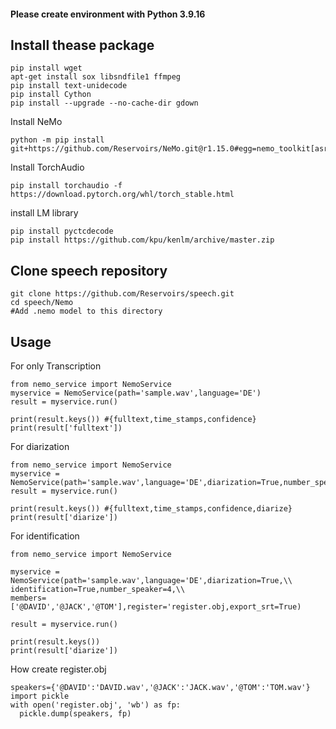 <h4> Please create environment with Python 3.9.16 </h4>

## Install thease package
```
pip install wget
apt-get install sox libsndfile1 ffmpeg
pip install text-unidecode
pip install Cython
pip install --upgrade --no-cache-dir gdown
```
Install NeMo
```
python -m pip install git+https://github.com/Reservoirs/NeMo.git@r1.15.0#egg=nemo_toolkit[asr]
```
Install TorchAudio
```
pip install torchaudio -f https://download.pytorch.org/whl/torch_stable.html
```
install LM library
```
pip install pyctcdecode
pip install https://github.com/kpu/kenlm/archive/master.zip
```
## Clone speech repository
```
git clone https://github.com/Reservoirs/speech.git
cd speech/Nemo
#Add .nemo model to this directory
```
## Usage
For only Transcription
```
from nemo_service import NemoService
myservice = NemoService(path='sample.wav',language='DE')
result = myservice.run()

print(result.keys()) #{fulltext,time_stamps,confidence}
print(result['fulltext'])
```

For diarization
```
from nemo_service import NemoService
myservice = NemoService(path='sample.wav',language='DE',diarization=True,number_speaker=3,export_srt=True)
result = myservice.run()

print(result.keys()) #{fulltext,time_stamps,confidence,diarize}
print(result['diarize'])
```
For identification
```
from nemo_service import NemoService

myservice = NemoService(path='sample.wav',language='DE',diarization=True,\\
identification=True,number_speaker=4,\\
members=['@DAVID','@JACK','@TOM'],register='register.obj,export_srt=True)

result = myservice.run()

print(result.keys())
print(result['diarize'])
```
How create register.obj
```
speakers={'@DAVID':'DAVID.wav','@JACK':'JACK.wav','@TOM':'TOM.wav'}
import pickle
with open('register.obj', 'wb') as fp:
  pickle.dump(speakers, fp)
```
